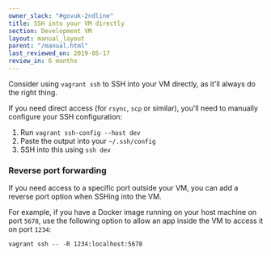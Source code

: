 ```yaml
---
owner_slack: "#govuk-2ndline"
title: SSH into your VM directly
section: Development VM
layout: manual_layout
parent: "/manual.html"
last_reviewed_on: 2019-05-17
review_in: 6 months
---
```


Consider using `vagrant ssh` to SSH into your VM directly, as it'll always do
the right thing.

If you need direct access (for `rsync`, `scp` or similar), you'll need to
manually configure your SSH configuration:

1. Run `vagrant ssh-config --host dev`
2. Paste the output into your `~/.ssh/config`
3. SSH into this using `ssh dev`

### Reverse port forwarding
If you need access to a specific port outside your VM, you can add a reverse port option when SSHing into the VM.

For example, if you have a Docker image running on your host machine on port `5678`, use the following option to allow an app inside the VM to access it on port `1234`:

`vagrant ssh -- -R 1234:localhost:5678`
